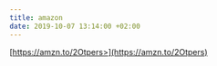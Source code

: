 ```yaml
---
title: amazon
date: 2019-10-07 13:14:00 +02:00
---
```


[https://amzn.to/2Otpers>](https://amzn.to/2Otpers)